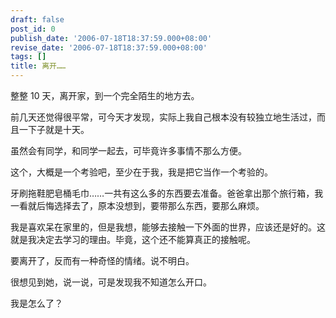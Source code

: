 ```yaml
---
draft: false
post_id: 0
publish_date: '2006-07-18T18:37:59.000+08:00'
revise_date: '2006-07-18T18:37:59.000+08:00'
tags: []
title: 离开……
---
```


整整 10 天，离开家，到一个完全陌生的地方去。

前几天还觉得很平常，可今天才发现，实际上我自己根本没有较独立地生活过，而且一下子就是十天。

虽然会有同学，和同学一起去，可毕竟许多事情不那么方便。

这个，大概是一个考验吧，至少在于我，我是把它当作一个考验的。

牙刷拖鞋肥皂桶毛巾……一共有这么多的东西要去准备。爸爸拿出那个旅行箱，我一看就后悔选择去了，原本没想到，要带那么东西，要那么麻烦。

我是喜欢呆在家里的，但是我想，能够去接触一下外面的世界，应该还是好的。这就是我决定去学习的理由。毕竟，这个还不能算真正的接触呢。

要离开了，反而有一种奇怪的情绪。说不明白。

很想见到她，说一说，可是发现我不知道怎么开口。

我是怎么了？
